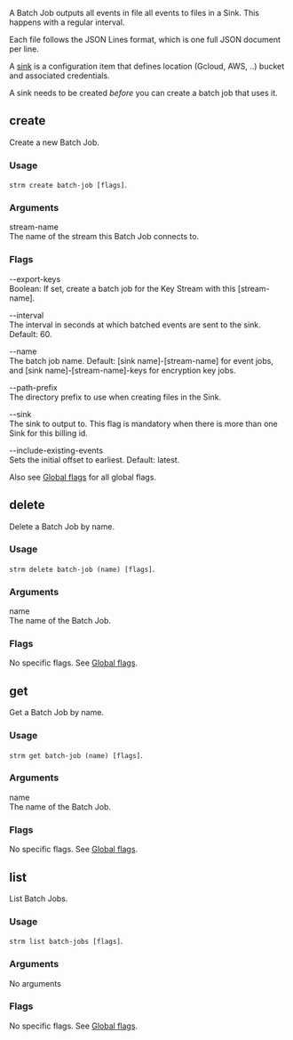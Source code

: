 A Batch Job outputs all events in file all events to files in a Sink.
This happens with a regular interval.

Each file follows the JSON Lines format, which is one full JSON document
per line.

A [sink](sink.md) is a configuration item that defines location
(Gcloud, AWS, ..) bucket and associated credentials.

A sink needs to be created *before* you can create a batch job that uses
it.

## create

Create a new Batch Job.

### Usage

`strm create batch-job [flags]`.

### Arguments

stream-name  
The name of the stream this Batch Job connects to.

### Flags

--export-keys  
Boolean: If set, create a batch job for the Key Stream with this
[stream-name].

--interval  
The interval in seconds at which batched events are sent to the sink.
Default: 60.

--name  
The batch job name. Default: [sink name]-[stream-name] for event
jobs, and [sink name]-[stream-name]-keys for encryption key jobs.

--path-prefix  
The directory prefix to use when creating files in the Sink.

--sink  
The sink to output to. This flag is mandatory when there is more than
one Sink for this billing id.

--include-existing-events  
Sets the initial offset to earliest. Default: latest.

Also see [Global flags](/cli-index.md#global-flags) for all global flags.

## delete

Delete a Batch Job by name.

### Usage

`strm delete batch-job (name) [flags]`.

### Arguments

name  
The name of the Batch Job.

### Flags

No specific flags. See [Global flags](/cli-index.md#global-flags).

## get

Get a Batch Job by name.

### Usage

`strm get batch-job (name) [flags]`.

### Arguments

name  
The name of the Batch Job.

### Flags

No specific flags. See [Global flags](/cli-index.md#global-flags).

## list

List Batch Jobs.

### Usage

`strm list batch-jobs [flags]`.

### Arguments

No arguments

### Flags

No specific flags. See [Global flags](/cli-index.md#global-flags).
